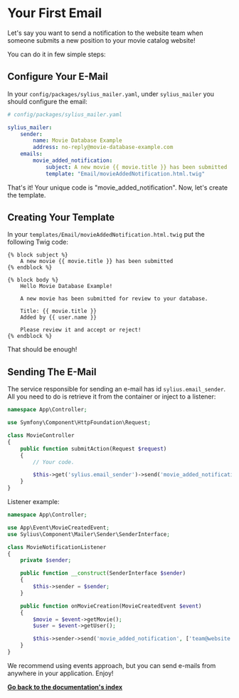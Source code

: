 # Your First Email

Let's say you want to send a notification to the website team when someone submits a new position to your movie catalog website!

You can do it in few simple steps:

## Configure Your E-Mail


In your ``config/packages/sylius_mailer.yaml``, under ``sylius_mailer`` you should configure the email:

```yaml
# config/packages/sylius_mailer.yaml

sylius_mailer:
    sender:
        name: Movie Database Example
        address: no-reply@movie-database-example.com
    emails:
        movie_added_notification:
            subject: A new movie {{ movie.title }} has been submitted
            template: "Email/movieAddedNotification.html.twig"
```
That's it! Your unique code is "movie_added_notification". Now, let's create the template.

## Creating Your Template

In your ``templates/Email/movieAddedNotification.html.twig`` put the following Twig code:

```twig
{% block subject %}
    A new movie {{ movie.title }} has been submitted
{% endblock %}

{% block body %}
    Hello Movie Database Example!

    A new movie has been submitted for review to your database.

    Title: {{ movie.title }}
    Added by {{ user.name }}

    Please review it and accept or reject!
{% endblock %}
```
That should be enough!

## Sending The E-Mail

The service responsible for sending an e-mail has id ``sylius.email_sender``. All you need to do is retrieve it from the container or inject to a listener:

```php
namespace App\Controller;

use Symfony\Component\HttpFoundation\Request;

class MovieController
{
    public function submitAction(Request $request)
    {
        // Your code.

        $this->get('sylius.email_sender')->send('movie_added_notification', ['team@website.com'], ['movie' => $movie, 'user' => $this->getUser()]);
    }
}
```
Listener example:

```php
namespace App\Controller;

use App\Event\MovieCreatedEvent;
use Sylius\Component\Mailer\Sender\SenderInterface;

class MovieNotificationListener
{
    private $sender;

    public function __construct(SenderInterface $sender)
    {
        $this->sender = $sender;
    }

    public function onMovieCreation(MovieCreatedEvent $event)
    {
        $movie = $event->getMovie();
        $user = $event->getUser();

        $this->sender->send('movie_added_notification', ['team@website.com'], ['movie' => $movie, 'user' => $user]);
    }
}
```

We recommend using events approach, but you can send e-mails from anywhere in your application. Enjoy!

**[Go back to the documentation's index](index.md)**
